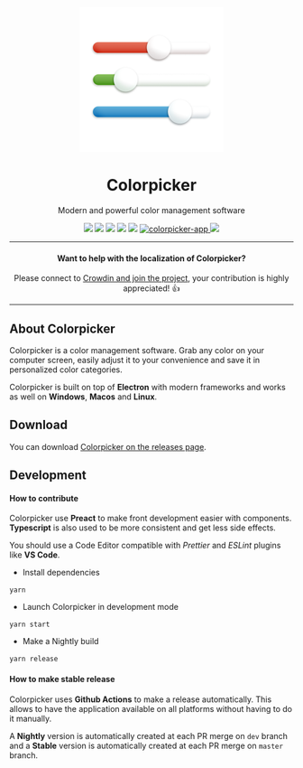 <p align="center">
  <a href="https://colorpicker.fr">
    <img src="assets/release/icon_osx.png" width="256" height="256" alt="ColorPicker icon" />
  </a>
  <h1 align="center">Colorpicker</h1>
  <p align="center">Modern and powerful color management software</p>
  <p align="center">
    <img src="https://badgen.net/github/release/toinane/colorpicker/stable" />
    <img src="https://img.shields.io/github/downloads/toinane/colorpicker/total.svg">
    <img src="https://img.shields.io/github/downloads/toinane/colorpicker/latest/total.svg">
    <img src="https://img.shields.io/github/release-date/Toinane/colorpicker.svg">
    <img src="https://github.com/Toinane/colorpicker/actions/workflows/dev.yaml/badge.svg">
    <a href="https://snapcraft.io/colorpicker-app">
      <img alt="colorpicker-app" src="https://snapcraft.io/colorpicker-app/badge.svg" />
    </a>
    <a href="https://crowdin.com/project/colorpicker">
      <img src="https://badges.crowdin.net/colorpicker/localized.svg">
    </a>
  </p>
</p>

---

<h4 align="center">
  Want to help with the localization of Colorpicker?
</h4>
<p align="center">
  Please connect to <a href="https://crowdin.com/project/colorpicker" target="_blank">Crowdin and join the project</a>, your contribution is highly appreciated! 👍
</p>

---

## About Colorpicker

Colorpicker is a color management software. Grab any color on your computer screen, easily adjust it to your convenience and save it in personalized color categories.

Colorpicker is built on top of **Electron** with modern frameworks and works as well on **Windows**, **Macos** and **Linux**.

## Download

You can download [Colorpicker on the releases page](https://github.com/Toinane/colorpicker/releases).

## Development

#### How to contribute

Colorpicker use **Preact** to make front development easier with components. **Typescript** is also used to be more consistent and get less side effects.

You should use a Code Editor compatible with _Prettier_ and _ESLint_ plugins like **VS Code**.

- Install dependencies

```shell
yarn
```

- Launch Colorpicker in development mode

```shell
yarn start
```

- Make a Nightly build

```
yarn release
```

#### How to make stable release

Colorpicker uses **Github Actions** to make a release automatically. This allows to have the application available on all platforms without having to do it manually.

A **Nightly** version is automatically created at each PR merge on `dev` branch and a **Stable** version is automatically created at each PR merge on `master` branch.
